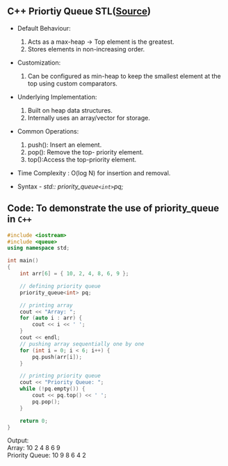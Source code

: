 C++ Priortiy Queue STL([Source](https://www.geeksforgeeks.org/priority-queue-in-cpp-stl/))
--
* Default Behaviour:
  1. Acts as a max-heap -> Top element is the greatest.
  2. Stores elements in non-increasing order.

* Customization:
   1. Can be configured as min-heap to keep the smallest element at the top using custom comparators.

* Underlying Implementation: 
    1. Built on heap data structures.
    2. Internally uses an array/vector for storage.

* Common Operations:
     1. push(): Insert an element.
     2. pop(): Remove the top- priority element.
     3. top():Access the top-priority element.
* Time Complexity : O(log N) for insertion and removal.

* Syntax - _std:: priority_queue```<int>```pq;_

Code: To demonstrate the use of priority_queue in `C++`
--
``` C++
#include <iostream>
#include <queue>
using namespace std;

int main()
{
    int arr[6] = { 10, 2, 4, 8, 6, 9 };

    // defining priority queue
    priority_queue<int> pq;

    // printing array
    cout << "Array: ";
    for (auto i : arr) {
        cout << i << ' ';
    }
    cout << endl;
    // pushing array sequentially one by one
    for (int i = 0; i < 6; i++) {
        pq.push(arr[i]);
    }

    // printing priority queue
    cout << "Priority Queue: ";
    while (!pq.empty()) {
        cout << pq.top() << ' ';
        pq.pop();
    }

    return 0;
}
```
Output: <br>Array: 10 2 4 8 6 9 <br>
Priority Queue: 10 9 8 6 4 2 


